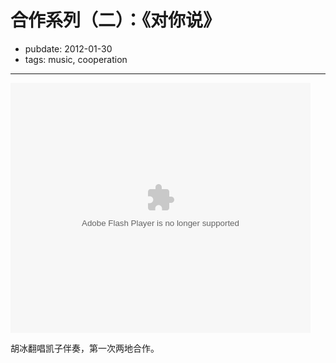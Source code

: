 # 合作系列（二）：《对你说》

- pubdate: 2012-01-30
- tags: music, cooperation


-----------

<embed src="http://www.tudou.com/v/Dooh4nfqkqM/&resourceId=0_05_05_99&bid=05/v.swf" type="application/x-shockwave-flash" allowscriptaccess="always" allowfullscreen="true" wmode="opaque" width="480" height="400"></embed>


胡冰翻唱凯子伴奏，第一次两地合作。
